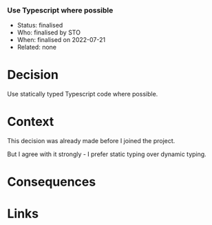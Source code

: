 ### Use Typescript where possible

* Status: finalised                                     
* Who:  finalised by STO                               
* When: finalised on 2022-07-21
* Related: none 


# Decision

Use statically typed Typescript code where possible.


# Context

This decision was already made before I joined the project.

But I agree with it strongly - I prefer static typing over dynamic typing.


# Consequences
 

# Links


